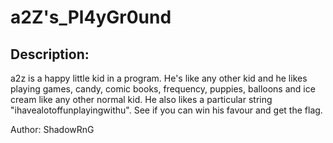 
# a2Z's_Pl4yGr0und
## Description:
a2z is a happy little kid in a program. He's like any other kid and he likes playing games, candy, comic books, frequency, puppies, balloons and ice cream like any other normal kid. He also likes a particular string "ihavealotoffunplayingwithu". See if you can win his favour and get the flag.

Author: ShadowRnG

